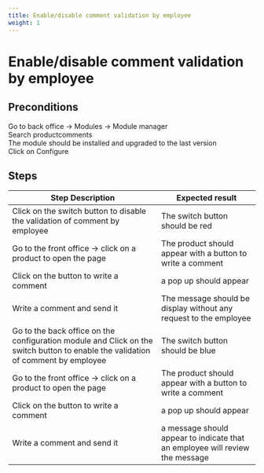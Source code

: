 ```yaml
---
title: Enable/disable comment validation by employee
weight: 1
---
```


# Enable/disable comment validation by employee

## Preconditions

Go to back office -> Modules -> Module manager<br />
Search productcomments<br />
The module should be installed and upgraded to the last version<br />
Click on Configure
## Steps
| Step Description | Expected result |
| ----- | ----- |
| Click on the switch button to disable the validation of comment by employee | The switch button should be red |
| Go to the front office -> click on a product to open the page | The product should appear with a button to write a comment |
| Click on the button to write a comment  | a pop up should appear |
| Write a comment and send it  | The message should be display without any request to the employee  |
| Go to the back office on the configuration module and Click on the switch button to enable the validation of comment by employee | The switch button should be blue |
| Go to the front office -> click on a product to open the page | The product should appear with a button to write a comment |
| Click on the button to write a comment  | a pop up should appear |
| Write a comment and send it | a message should appear to indicate that an employee will review the message |
